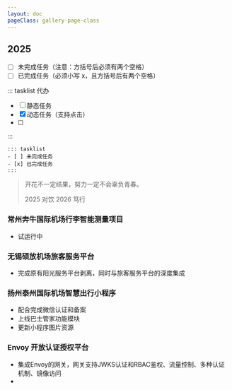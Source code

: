```yaml
---
layout: doc
pageClass: gallery-page-class
---
```


## 2025 ##

- [ ]  未完成任务（注意：方括号后必须有两个空格）
- [ ] 已完成任务（必须小写 x，且方括号后有两个空格）

::: tasklist 代办

- [ ] 静态任务
- [x] 动态任务（支持点击）
- [ ] 
:::

```markdown:line-numbers {2}
::: tasklist
- [ ] 未完成任务
- [x] 已完成任务
:::
```


> 开花不一定结果，努力一定不会辜负青春。
> 
> 2025 对饮 2026 笃行

### 常州奔牛国际机场行李智能测量项目 ###

- 试运行中

### 无锡硕放机场旅客服务平台 ###

- 完成原有阳光服务平台剥离，同时与旅客服务平台的深度集成

### 扬州泰州国际机场智慧出行小程序 ###

- 配合完成微信认证和备案
- 上线巴士管家功能模块
- 更新小程序图片资源

### Envoy 开放认证授权平台 ###

- 集成Envoy的网关，网关支持JWKS认证和RBAC鉴权、流量控制、多种认证机制、镜像访问
- 
